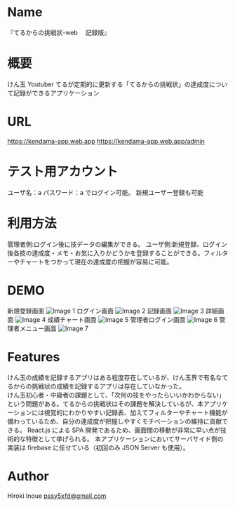# Name

『てるからの挑戦状-web 　記録版』

# 概要

けん玉 Youtuber てるが定期的に更新する「てるからの挑戦状」の達成度について記録ができるアプリケーション

# URL

https://kendama-app.web.app
https://kendama-app.web.app/admin

# テスト用アカウント

ユーザ名：a
パスワード：a
でログイン可能。
新規ユーザー登録も可能

# 利用方法

管理者側:ログイン後に技データの編集ができる。
ユーザ側:新規登録、ログイン後各技の達成度・メモ・お気に入りかどうかを登録することができる。フィルターやチャートをつかって現在の達成度の把握が容易に可能。

# DEMO

新規登録画面
![Image 1](/public/dama-user-signup.png)
ログイン画面
![Image 2](/public/dama-user-login.png)
記録画面
![Image 3](/public/dama-result.png)
詳細画面
![Image 4](/public/dama-detail.png)
成績チャート画面
![Image 5](/public/dama-chart.png)
管理者ログイン画面
![Image 6](/public/dama-admin-login.png)
管理者メニュー画面
![Image 7](/public/dama-admin-menu.png)

# Features

けん玉の成績を記録するアプリはある程度存在しているが、けん玉界で有名なてるからの挑戦状の成績を記録するアプリは存在していなかった。  
けん玉初心者・中級者の課題として、「次何の技をやったらいいかわからない」という問題がある。てるからの挑戦状はその課題を解決しているが、本アプリケーションには視覚的にわかりやすい記録表、加えてフィルターやチャート機能が備わっているため、自分の達成度が把握しやすくモチベーションの維持に貢献できる。
React.js による SPA 開発であるため、画面間の移動が非常に早い点が技術的な特徴として挙げられる。
本アプリケーションにおいてサーバサイド側の実装は firebase に任せている（初回のみ JSON Server も使用）。

# Author

Hiroki Inoue
pssy5xfd@gmail.com
